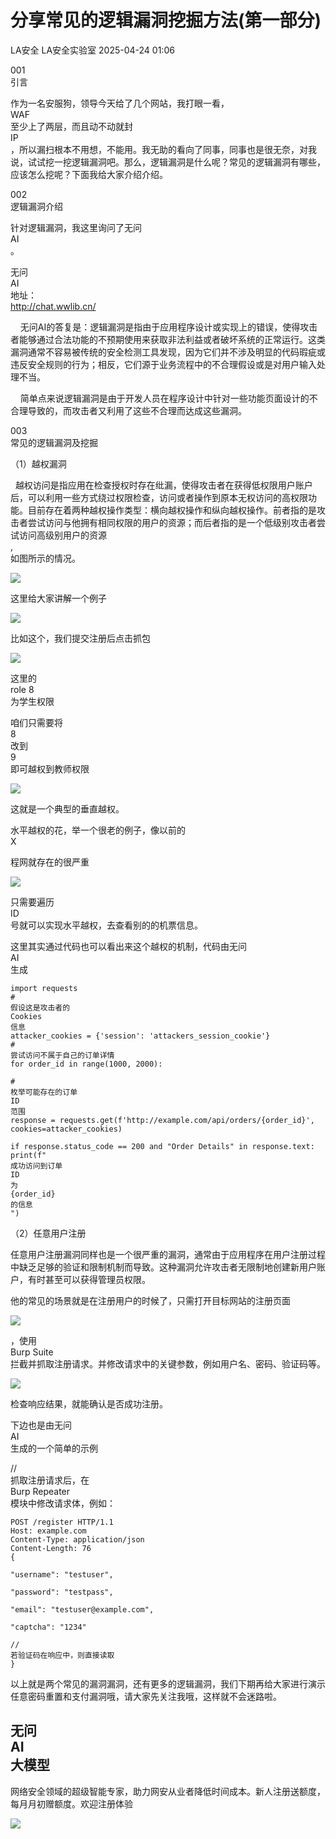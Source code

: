#  分享常见的逻辑漏洞挖掘方法(第一部分)   
LA安全  LA安全实验室   2025-04-24 01:06  
  
001   
引言  
  
作为一名安服狗，领导今天给了几个网站，我打眼一看，  
WAF  
至少上了两层，而且动不动就封  
IP  
，所以漏扫根本不用想，不能用。我无助的看向了同事，同事也是很无奈，对我说，试试挖一挖逻辑漏洞吧。那么，逻辑漏洞是什么呢？常见的逻辑漏洞有哪些，应该怎么挖呢？下面我给大家介绍介绍。  
  
002   
逻辑漏洞介绍  
  
针对逻辑漏洞，我这里询问了无问  
AI  
。  
  
无问  
AI  
地址：  
http://chat.wwlib.cn/  
  
    无问AI的答复是：逻辑漏洞是指由于应用程序设计或实现上的错误，使得攻击者能够通过合法功能的不预期使用来获取非法利益或者破坏系统的正常运行。这类漏洞通常不容易被传统的安全检测工具发现，因为它们并不涉及明显的代码瑕疵或违反安全规则的行为；相反，它们源于业务流程中的不合理假设或是对用户输入处理不当。  
  
    简单点来说逻辑漏洞是由于开发人员在程序设计中针对一些功能页面设计的不合理导致的，而攻击者又利用了这些不合理而达成这些漏洞。  
  
003  
常见的逻辑漏洞及挖掘  
  
（1）越权漏洞  
  
  越权访问是指应用在检查授权时存在纰漏，使得攻击者在获得低权限用户账户后，可以利用一些方式绕过权限检查，访问或者操作到原本无权访问的高权限功能。目前存在着两种越权操作类型：横向越权操作和纵向越权操作。前者指的是攻击者尝试访问与他拥有相同权限的用户的资源；而后者指的是一个低级别攻击者尝试访问高级别用户的资源  
,  
如图所示的情况。  
  
![](https://mmbiz.qpic.cn/mmbiz_png/x8YAD23kQW0NoFibvZdIuvVYHVtlbR8Uxu06GSjw1U0Z4akhm06Hl4bicj0iaPAibcYb1wZNXefo7c2SIuX6G8fBPg/640?wx_fmt=png&from=appmsg "")  
  
这里给大家讲解一个例子  
  
![](https://mmbiz.qpic.cn/mmbiz_jpg/x8YAD23kQW0NoFibvZdIuvVYHVtlbR8UxHmLayYBkMrQic2QjxEldyGrpd7Es6TyA4YJmPSm6FVzqaZMJgWqnbYA/640?wx_fmt=jpeg&from=appmsg "")  
  
  
比如这个，我们提交注册后点击抓包  
  
![](https://mmbiz.qpic.cn/mmbiz_jpg/x8YAD23kQW0NoFibvZdIuvVYHVtlbR8Uxskgh4yfvWo4trcaHKayDppbSusBpngDXz7cIASQ8dHmdeoI4o0iaEwA/640?wx_fmt=jpeg&from=appmsg "")  
  
  
这里的  
role 8   
为学生权限  
  
咱们只需要将  
8   
改到  
9   
即可越权到教师权限  
  
![](https://mmbiz.qpic.cn/mmbiz_jpg/x8YAD23kQW0NoFibvZdIuvVYHVtlbR8UxibAFeWFVa0ICNibic6ltyHgd40JtYlpPj4UpShQibD4SiavHviaPtEh9oeVQ/640?wx_fmt=jpeg&from=appmsg "")  
  
  
这就是一个典型的垂直越权。  
  
水平越权的花，举一个很老的例子，像以前的  
X  
  
程网就存在的很严重  
  
![](https://mmbiz.qpic.cn/mmbiz_jpg/x8YAD23kQW0NoFibvZdIuvVYHVtlbR8Ux3mGemJAWmb0bwY9NrDxcjuNB9WTj50c5LyKCYia1otgQohRo1EoAJqg/640?wx_fmt=jpeg&from=appmsg "")  
  
  
只需要遍历  
ID  
号就可以实现水平越权，去查看别的的机票信息。  
  
这里其实通过代码也可以看出来这个越权的机制，代码由无问  
AI  
生成  
```
import requests
# 
假设这是攻击者的
Cookies
信息
attacker_cookies = {'session': 'attackers_session_cookie'}
# 
尝试访问不属于自己的订单详情
for order_id in range(1000, 2000):
 
# 
枚举可能存在的订单
ID
范围
response = requests.get(f'http://example.com/api/orders/{order_id}', cookies=attacker_cookies)
 
if response.status_code == 200 and "Order Details" in response.text:
print(f"
成功访问到订单
ID
为
{order_id}
的信息
")
```  
  
  
（2）任意用户注册  
  
任意用户注册漏洞同样也是一个很严重的漏洞，通常由于应用程序在用户注册过程中缺乏足够的验证和限制机制而导致。这种漏洞允许攻击者无限制地创建新用户账户，有时甚至可以获得管理员权限。  
  
他的常见的场景就是在注册用户的时候了，只需打开目标网站的注册页面  
  
![](https://mmbiz.qpic.cn/mmbiz_png/x8YAD23kQW0NoFibvZdIuvVYHVtlbR8UxXW2N8DTSRmxiaxu7kdRIhvQsA4SJNS5OvJEtxWt4twUKCLVCJundZsw/640?wx_fmt=png&from=appmsg "")  
  
  
，使用  
Burp Suite  
拦截并抓取注册请求。并修改请求中的关键参数，例如用户名、密码、验证码等。  
  
![](https://mmbiz.qpic.cn/mmbiz_jpg/x8YAD23kQW0NoFibvZdIuvVYHVtlbR8UxHeKuWwpialLjpBvl5nbibloKJudYnUccNB3Iuzprd8M1PUdZBuumneibA/640?wx_fmt=jpeg&from=appmsg "")  
  
检查响应结果，就能确认是否成功注册。  
  
下边也是由无问  
AI  
生成的一个简单的示例  
  
//   
抓取注册请求后，在  
Burp Repeater  
模块中修改请求体，例如：  
```
POST /register HTTP/1.1
Host: example.com
Content-Type: application/json
Content-Length: 76
{
 
"username": "testuser",
 
"password": "testpass",
 
"email": "testuser@example.com",
 
"captcha": "1234"
  
// 
若验证码在响应中，则直接读取
}
```  
  
以上就是两个常见的漏洞漏洞，还有更多的逻辑漏洞，我们下期再给大家进行演示任意密码重置和支付漏洞哦，请大家先关注我哦，这样就不会迷路啦。  
  
无问  
AI  
大模型  
-  
网络安全领域的超级智能专家，助力网安从业者降低时间成本。新人注册送额度，每月月初赠额度。欢迎注册体验  
  
![](https://mmbiz.qpic.cn/mmbiz_png/x8YAD23kQW0NoFibvZdIuvVYHVtlbR8UxBmbkdRwltXPBmtHpQvHJHhXAaWMVty689MgLyibffC6wWvomVKpmcGA/640?wx_fmt=png&from=appmsg "")  
  
  
  
  
